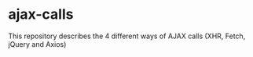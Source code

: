 # ajax-calls
This repository describes the 4 different ways of AJAX calls (XHR, Fetch, jQuery and Axios)
